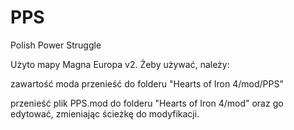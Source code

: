 # PPS
Polish Power Struggle

Użyto mapy Magna Europa v2. Żeby używać, należy:

 zawartość moda przenieść do folderu "Hearts of Iron 4/mod/PPS"
 
 przenieść plik PPS.mod do folderu "Hearts of Iron 4/mod" oraz go edytować, zmieniając ścieżkę do modyfikacji.
